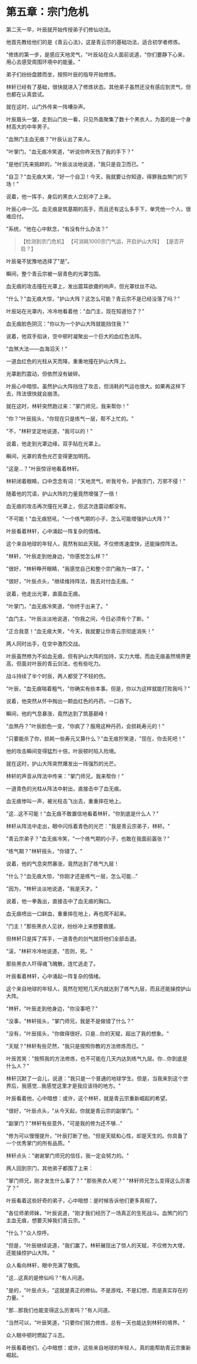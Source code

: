 # 第五章：宗门危机

第二天一早，叶辰就开始传授弟子们修仙功法。

他首先教给他们的是《青云心法》，这是青云宗的基础功法，适合初学者修炼。

"修炼的第一步，是感应天地灵气，"叶辰站在众人面前说道，"你们要静下心来，用心去感受周围环境中的能量。"

弟子们纷纷盘膝而坐，按照叶辰的指导开始修炼。

林轩已经有了基础，很快就进入了修炼状态。其他弟子虽然还没有感应到灵气，但也都在认真尝试。

就在这时，山门外传来一阵嘈杂声。

叶辰眉头一皱，走到山门处一看，只见外面聚集了数十个黑衣人，为首的是一个身材高大的中年男子。

"血煞门主血无痕？"叶辰认出了来人。

"叶掌门，"血无痕冷笑道，"听说你昨天伤了我的手下？"

"是他们先来挑衅的，"叶辰淡淡地说道，"我只是自卫而已。"

"自卫？"血无痕大笑，"好一个自卫！今天，我就要让你知道，得罪我血煞门的下场！"

说着，他一挥手，身后的黑衣人立刻冲了上来。

叶辰心中一沉。血无痕是筑基期的高手，而且还有这么多手下，单凭他一个人，很难应付。

"系统，"他在心中默念，"有没有什么办法？"

> 【检测到宗门危机】
> 【可消耗1000宗门气运，开启护山大阵】
> 【是否开启？】

叶辰毫不犹豫地选择了"是"。

瞬间，整个青云宗被一层青色的光罩包围。

血无痕的攻击撞在光罩上，发出震耳欲聋的响声，但光罩纹丝不动。

"什么？"血无痕大惊，"护山大阵？这怎么可能？青云宗不是已经没落了吗？"

叶辰站在光罩内，冷冷地看着他："血门主，现在知道怕了？"

血无痕脸色阴沉："你以为一个护山大阵就能挡住我？"

说着，他双手掐诀，空中顿时凝聚出一个巨大的血红色法阵。

"血煞大法——血海滔天！"

一道血红色的光柱从天而降，重重地撞在护山大阵上。

光罩剧烈震动，但依然没有破碎。

叶辰心中暗惊。虽然护山大阵挡住了攻击，但消耗的气运也很大。如果再这样下去，阵法很快就会崩溃。

就在这时，林轩突然跑过来："掌门师兄，我来帮你！"

"你？"叶辰摇头，"你现在只是练气一层，帮不上忙的。"

"不，"林轩坚定地说道，"我可以的！"

说着，他走到光罩边缘，双手贴在光罩上。

瞬间，光罩的青色光芒变得更加明亮。

"这是...？"叶辰惊讶地看着林轩。

林轩闭着眼睛，口中念念有词："天地灵气，听我号令，护我宗门，万邪不侵！"

随着他的咒语，护山大阵的力量竟然增强了一倍！

血无痕的攻击再次撞在光罩上，但这次连震动都没有。

"不可能！"血无痕怒吼，"一个练气期的小子，怎么可能增强护山大阵？"

叶辰看着林轩，心中涌起一阵复杂的情绪。

这个来自地球的年轻人，竟然有如此天赋。不仅修炼速度快，还能操控阵法。

"林轩，"叶辰走到他身边，"你感觉怎么样？"

"很好，"林轩睁开眼睛，"我感觉自己和整个宗门融为一体了。"

"很好，"叶辰点头，"继续维持阵法，我去对付血无痕。"

说着，他走出光罩，直面血无痕。

"叶掌门，"血无痕冷笑道，"你终于出来了。"

"血门主，"叶辰淡淡地说道，"你我之间，今日必须有个了断。"

"正合我意！"血无痕大笑，"今天，我就要让你青云宗彻底消失！"

两人同时出手，在空中激烈交战。

叶辰虽然修为不如血无痕，但有护山大阵的加持，实力大增。而血无痕虽然境界更高，但面对叶辰的青云剑法，也有些吃力。

战斗持续了半个时辰，两人都受了不轻的伤。

"叶辰，"血无痕喘着粗气，"你确实有些本事。但是，你以为这样就能打败我吗？"

说着，他突然从怀中掏出一颗血红色的丹药，一口吞下。

瞬间，他的气息暴涨，竟然达到了筑基巅峰！

"血煞丹？"叶辰脸色一变，"你疯了？服用这种丹药，会损耗寿元的！"

"只要能杀了你，损耗一些寿元又算什么？"血无痕狞笑道，"现在，你去死吧！"

他的攻击瞬间变得猛烈十倍，叶辰顿时陷入险境。

就在这时，护山大阵突然爆发出一阵强烈的光芒。

林轩的声音从阵法中传来："掌门师兄，我来帮你！"

一道青色的光柱从阵法中射出，直接击中了血无痕。

血无痕惨叫一声，被光柱击飞出去，重重摔在地上。

"这...这不可能！"血无痕不敢置信地看着林轩，"你到底是什么人？"

林轩从阵法中走出，眼中闪烁着青色的光芒："我是青云宗弟子，林轩。"

"青云宗弟子？"血无痕冷笑，"一个练气期的小子，也敢在我面前嚣张？"

"练气期？"林轩摇头，"你错了。"

说着，他的气息突然暴涨，竟然达到了练气九层！

"什么？"血无痕大惊，"你刚才还是练气一层，怎么可能..."

"因为，"林轩淡淡地说道，"我是天才。"

说着，他一拳轰出，直接击中了血无痕的胸口。

血无痕喷出一口鲜血，重重摔在地上，再也爬不起来。

"门主！"那些黑衣人见状，纷纷冲上来想要救援。

但林轩只是挥了挥手，一道青色的剑气就将他们全部击退。

"滚，"林轩冷冷地说道，"否则，死。"

那些黑衣人吓得魂飞魄散，连忙逃走了。

叶辰看着林轩，心中涌起一阵复杂的情绪。

这个来自地球的年轻人，竟然在短短几天内就达到了练气九层，而且还能操控护山大阵。

"林轩，"叶辰走到他身边，"你没事吧？"

"没事，"林轩摇头，"掌门师兄，我是不是做错了什么？"

"没有，"叶辰摇头，"你做得很好。只是...你的天赋，超出了我的想象。"

"天赋？"林轩有些茫然，"我只是按照你教的方法修炼而已。"

叶辰苦笑："按照我的方法修炼，也不可能在几天内达到练气九层。你...你到底是什么人？"

林轩沉默了一会儿，说道："我只是一个普通的地球学生。但是，当我来到这个世界后，我感觉...我感觉这里才是我应该待的地方。"

叶辰看着他，心中暗想：或许，这个林轩，就是青云宗重新崛起的希望。

"很好，"叶辰点头，"从今天起，你就是青云宗的副掌门。"

"副掌门？"林轩有些意外，"可是我的修为还不够..."

"修为可以慢慢提升，"叶辰打断了他，"但是天赋和心性，却是天生的。你具备了一个优秀掌门的所有品质。"

林轩点头："谢谢掌门师兄的信任，我一定会努力的。"

两人回到宗门，其他弟子都围了上来：

"掌门师兄，刚才发生什么事了？"
"那些黑衣人呢？"
"林轩师兄怎么变得这么厉害了？"

叶辰看着这些好奇的弟子，心中暗想：是时候告诉他们更多真相了。

"各位师弟师妹，"叶辰说道，"刚才我们经历了一场真正的生死战斗。血煞门的门主血无痕，想要灭掉我们青云宗。"

"什么？"众人惊呼。

"但是，"叶辰继续说道，"我们赢了。林轩展现出了惊人的天赋，不仅修为大增，还能操控护山大阵。"

众人看向林轩，眼中充满了敬佩。

"这...这真的是修仙吗？"有人问道。

"是的，"叶辰点头，"这就是真正的修仙。不是游戏，不是幻想，而是真实存在的力量。"

"那...那我们也能变得这么厉害吗？"有人问道。

"当然可以，"叶辰笑道，"只要你们努力修炼，总有一天也能达到林轩的境界。"

众人眼中顿时燃起了斗志。

叶辰看着他们，心中暗想：或许，这些来自地球的年轻人，真的能帮助青云宗重新崛起。
